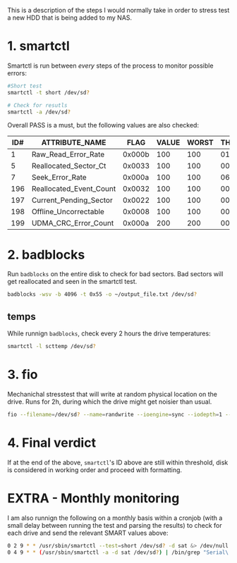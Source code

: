 This is a description of the steps I would normally take in order to stress test a new HDD that is being added to my NAS. 

# 1. smartctl
Smartctl is run between *every* steps of the process to monitor possible errors: 

```bash
#Short test
smartctl -t short /dev/sd?

# Check for resutls
smartctl -a /dev/sd?
```
Overall PASS is a must, but the following values are also checked: 

| ID# | ATTRIBUTE_NAME          | FLAG   | VALUE | WORST | THRESH | TYPE     | UPDATED | WHEN_FAILED | RAW_VALUE |
|-----|-------------------------|--------|-------|-------|--------|----------|---------|-------------|-----------|
| 1   | Raw_Read_Error_Rate     | 0x000b | 100   | 100   | 016    | Pre-fail | Always  | -           | 0         |
| 5   | Reallocated_Sector_Ct   | 0x0033 | 100   | 100   | 005    | Pre-fail | Always  | -           | 0         |
| 7   | Seek_Error_Rate         | 0x000a | 100   | 100   | 067    | Old_age  | Always  | -           | 0         |
| 196 | Reallocated_Event_Count | 0x0032 | 100   | 100   | 000    | Old_age  | Always  | -           | 0         |
| 197 | Current_Pending_Sector  | 0x0022 | 100   | 100   | 000    | Old_age  | Always  | -           | 0         |
| 198 | Offline_Uncorrectable   | 0x0008 | 100   | 100   | 000    | Old_age  | Offline | -           | 0         |
| 199 | UDMA_CRC_Error_Count    | 0x000a | 200   | 200   | 000    | Old_age  | Always  | -           | 0         |

# 2. badblocks
Run `badblocks` on the entire disk to check for bad sectors. Bad sectors will get reallocated and seen in the smartctl test. 

```bash
badblocks -wsv -b 4096 -t 0x55 -o ~/output_file.txt /dev/sd?
```

## temps
While runnign `badblocks`, check every 2 hours the drive temperatures: 

```bash
smartctl -l scttemp /dev/sd?
```

# 3. fio 
Mechanichal stresstest that will write at random physical location on the drive. Runs for 2h, during which the drive might get noisier than usual. 

```bash
fio --filename=/dev/sd? --name=randwrite --ioengine=sync --iodepth=1 --rw=randrw --rwmixread=50 --rwmixwrite=50 --bs=4k --direct=0 --numjobs=8 --size=300G --runtime=7200 --group_reporting
```

# 4. Final verdict
If at the end of the above, `smartctl`'s ID above are still within threshold, disk is considered in working order and proceed with formatting. 

# EXTRA - Monthly monitoring
I am also runnign the following on a monthly basis within a cronjob (with a small delay between running the test and parsing the results) to check for each drive and send the relevant SMART values above: 

```bash
0 2 9 * * /usr/sbin/smartctl --test=short /dev/sd? -d sat &> /dev/null
0 4 9 * * (/usr/sbin/smartctl -a -d sat /dev/sd?) | /bin/grep "Serial\|Firmware\|result:\|Reallocated_Sector_Ct\|Spin_Retry_Count\|Reallocated_Event_Count\|Current_Pending_Sector\|Offline_Uncorrectable\|Extended\ offline"$
```
